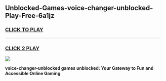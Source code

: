 
## Unblocked-Games-voice-changer-unblocked-Play-Free-6a1jz
<h3>
<a href="https://premium76.site?title=voice-changer-unblocked&ref=10A">CLICK TO PLAY</a></h3>
<hr>

<h3>
<a href="https://premium76.site?title=voice-changer-unblocked&ref=10A">CLICK 2 PLAY</a>
  
</h3>

<a href="https://premium76.site?title=voice-changer-unblocked&ref=10A"><img src="https://clearcache.store/games.png"></a>


**voice-changer-unblocked games unblocked: Your Gateway to Fun and Accessible Online Gaming**
